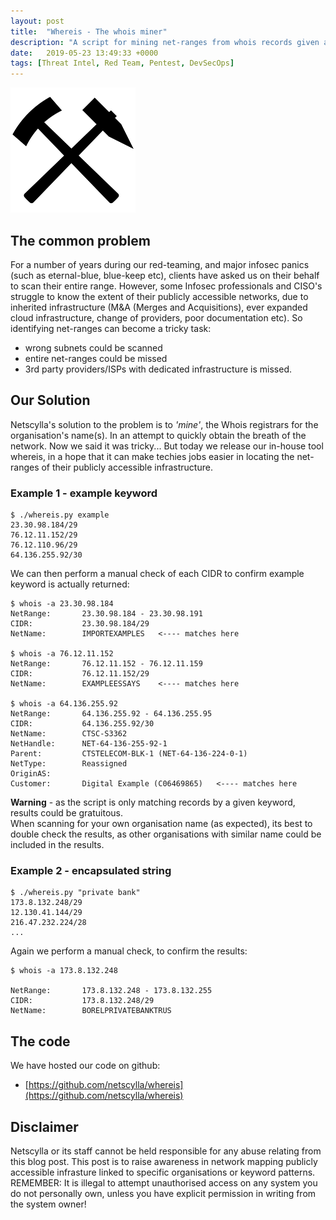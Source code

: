 ```yaml
---
layout: post
title:  "Whereis - The whois miner"
description: "A script for mining net-ranges from whois records given a specific keyword"
date:   2019-05-23 13:49:33 +0000
tags: [Threat Intel, Red Team, Pentest, DevSecOps]
---
```


![suspicious word doc](/assets/miner.png)

## The common problem
For a number of years during our red-teaming, and major infosec panics (such as eternal-blue, blue-keep etc), 
clients have asked us on their behalf to scan their entire range. However, some Infosec professionals and CISO's
struggle to know the extent of their publicly accessible networks, due to inherited infrastructure (M&A (Merges and Acquisitions),
ever expanded cloud infrastructure, change of providers, poor documentation etc). So identifying net-ranges can become a tricky task:
 * wrong subnets could be scanned
 * entire net-ranges could be missed
 * 3rd party providers/ISPs with dedicated infrastructure is missed.

## Our Solution
Netscylla's solution to the problem is to *'mine'*, the Whois registrars for the organisation's name(s). In an attempt to quickly obtain the breath of the network.
Now we said it was tricky... But today we release our in-house tool whereis, in a hope that it can make techies jobs easier in locating
the net-ranges of their publicly accessible infrastructure. 

### Example 1 - example keyword
```
$ ./whereis.py example
23.30.98.184/29
76.12.11.152/29
76.12.110.96/29
64.136.255.92/30
```
We can then perform a manual check of each CIDR to confirm example keyword is actually returned:
```
$ whois -a 23.30.98.184
NetRange:       23.30.98.184 - 23.30.98.191
CIDR:           23.30.98.184/29
NetName:        IMPORTEXAMPLES   <---- matches here

$ whois -a 76.12.11.152
NetRange:       76.12.11.152 - 76.12.11.159
CIDR:           76.12.11.152/29
NetName:        EXAMPLEESSAYS    <---- matches here

$ whois -a 64.136.255.92
NetRange:       64.136.255.92 - 64.136.255.95
CIDR:           64.136.255.92/30
NetName:        CTSC-S3362
NetHandle:      NET-64-136-255-92-1
Parent:         CTSTELECOM-BLK-1 (NET-64-136-224-0-1)
NetType:        Reassigned
OriginAS:       
Customer:       Digital Example (C06469865)   <---- matches here
```

**Warning** - as the script is only matching records by a given keyword, results could be gratuitous.  
When scanning for your own organisation name (as expected), its best to double check the results, as other organisations
with similar name could be included in the results.

### Example 2 - encapsulated string
```
$ ./whereis.py "private bank"
173.8.132.248/29
12.130.41.144/29
216.47.232.224/28
...
```
Again we perform a manual check, to confirm the results:
```
$ whois -a 173.8.132.248

NetRange:       173.8.132.248 - 173.8.132.255
CIDR:           173.8.132.248/29
NetName:        BORELPRIVATEBANKTRUS
```

## The code
We have hosted our code on github:
 * [https://github.com/netscylla/whereis](https://github.com/netscylla/whereis)

## Disclaimer
Netscylla or its staff cannot be held responsible for any abuse relating from this blog post. 
This post is to raise awareness in network mapping publicly accessible infrasture linked to specific organisations or keyword patterns. REMEMBER: It is illegal to attempt unauthorised access on any system you do not personally own, unless you have explicit permission in writing from the system owner!